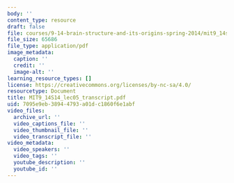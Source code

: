 ```yaml
---
body: ''
content_type: resource
draft: false
file: courses/9-14-brain-structure-and-its-origins-spring-2014/mit9_14s14_lec05_transcript.pdf
file_size: 65686
file_type: application/pdf
image_metadata:
  caption: ''
  credit: ''
  image-alt: ''
learning_resource_types: []
license: https://creativecommons.org/licenses/by-nc-sa/4.0/
resourcetype: Document
title: MIT9_14S14_lec05_transcript.pdf
uid: 7095e9eb-3894-4793-a01d-c1860f6e1abf
video_files:
  archive_url: ''
  video_captions_file: ''
  video_thumbnail_file: ''
  video_transcript_file: ''
video_metadata:
  video_speakers: ''
  video_tags: ''
  youtube_description: ''
  youtube_id: ''
---
```

